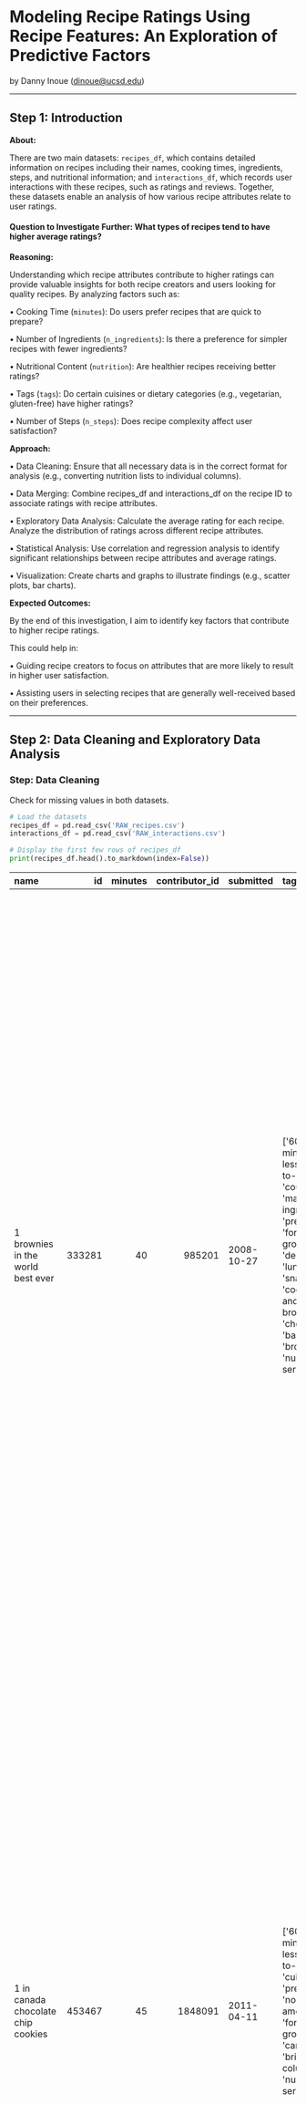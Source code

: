# Modeling Recipe Ratings Using Recipe Features: An Exploration of Predictive Factors

by Danny Inoue (dinoue@ucsd.edu)

---

## Step 1: Introduction

**About:**

There are two main datasets: `recipes_df`, which contains detailed information on recipes including their names, cooking times, ingredients, steps, and nutritional information; and `interactions_df`, which records user interactions with these recipes, such as ratings and reviews. Together, these datasets enable an analysis of how various recipe attributes relate to user ratings.

#### Question to Investigate Further: What types of recipes tend to have higher average ratings?

**Reasoning:** 

Understanding which recipe attributes contribute to higher ratings can provide valuable insights for both recipe creators and users looking for quality recipes. By analyzing factors such as:

• Cooking Time (`minutes`): Do users prefer recipes that are quick to prepare?

• Number of Ingredients (`n_ingredients`): Is there a preference for simpler recipes with fewer ingredients?

• Nutritional Content (`nutrition`): Are healthier recipes receiving better ratings?

• Tags (`tags`): Do certain cuisines or dietary categories (e.g., vegetarian, gluten-free) have higher ratings?

• Number of Steps (`n_steps`): Does recipe complexity affect user satisfaction?

**Approach:**

• Data Cleaning: Ensure that all necessary data is in the correct format for analysis (e.g., converting nutrition lists to individual columns).

• Data Merging: Combine recipes_df and interactions_df on the recipe ID to associate ratings with recipe attributes.

• Exploratory Data Analysis:
Calculate the average rating for each recipe.
Analyze the distribution of ratings across different recipe attributes.

• Statistical Analysis:
Use correlation and regression analysis to identify significant relationships between recipe attributes and average ratings.

• Visualization:
Create charts and graphs to illustrate findings (e.g., scatter plots, bar charts).

**Expected Outcomes:**

By the end of this investigation, I aim to identify key factors that contribute to higher recipe ratings.

This could help in:

• Guiding recipe creators to focus on attributes that are more likely to result in higher user satisfaction.

• Assisting users in selecting recipes that are generally well-received based on their preferences.

---

## Step 2: Data Cleaning and Exploratory Data Analysis

### Step: Data Cleaning

Check for missing values in both datasets.

```py
# Load the datasets
recipes_df = pd.read_csv('RAW_recipes.csv')
interactions_df = pd.read_csv('RAW_interactions.csv')

# Display the first few rows of recipes_df
print(recipes_df.head().to_markdown(index=False))
```

| name                                 |     id |   minutes |   contributor_id | submitted   | tags                                                                                                                                                                                                                                                                                               | nutrition                                     |   n_steps | steps                                                                                                                                                                                                                                                                                                                                                                                                                                                                                                                                                                                                                                                                                                                                                                                                                                                                                                                                                                                                                                                                                                                                                                                                                                                                                                                                                                               | description                                                                                                                                                                                                                                                                                                                                                                       | ingredients                                                                                                                                                                                                                             |   n_ingredients |
|:-------------------------------------|-------:|----------:|-----------------:|:------------|:---------------------------------------------------------------------------------------------------------------------------------------------------------------------------------------------------------------------------------------------------------------------------------------------------|:----------------------------------------------|----------:|:------------------------------------------------------------------------------------------------------------------------------------------------------------------------------------------------------------------------------------------------------------------------------------------------------------------------------------------------------------------------------------------------------------------------------------------------------------------------------------------------------------------------------------------------------------------------------------------------------------------------------------------------------------------------------------------------------------------------------------------------------------------------------------------------------------------------------------------------------------------------------------------------------------------------------------------------------------------------------------------------------------------------------------------------------------------------------------------------------------------------------------------------------------------------------------------------------------------------------------------------------------------------------------------------------------------------------------------------------------------------------------|:----------------------------------------------------------------------------------------------------------------------------------------------------------------------------------------------------------------------------------------------------------------------------------------------------------------------------------------------------------------------------------|:----------------------------------------------------------------------------------------------------------------------------------------------------------------------------------------------------------------------------------------|----------------:|
| 1 brownies in the world    best ever | 333281 |        40 |           985201 | 2008-10-27  | ['60-minutes-or-less', 'time-to-make', 'course', 'main-ingredient', 'preparation', 'for-large-groups', 'desserts', 'lunch', 'snacks', 'cookies-and-brownies', 'chocolate', 'bar-cookies', 'brownies', 'number-of-servings']                                                                        | [138.4, 10.0, 50.0, 3.0, 3.0, 19.0, 6.0]      |        10 | ['heat the oven to 350f and arrange the rack in the middle', 'line an 8-by-8-inch glass baking dish with aluminum foil', 'combine chocolate and butter in a medium saucepan and cook over medium-low heat , stirring frequently , until evenly melted', 'remove from heat and let cool to room temperature', 'combine eggs , sugar , cocoa powder , vanilla extract , espresso , and salt in a large bowl and briefly stir until just evenly incorporated', 'add cooled chocolate and mix until uniform in color', 'add flour and stir until just incorporated', 'transfer batter to the prepared baking dish', 'bake until a tester inserted in the center of the brownies comes out clean , about 25 to 30 minutes', 'remove from the oven and cool completely before cutting']                                                                                                                                                                                                                                                                                                                                                                                                                                                                                                                                                                                                   | these are the most; chocolatey, moist, rich, dense, fudgy, delicious brownies that you'll ever make.....sereiously! there's no doubt that these will be your fav brownies ever for you can add things to them or make them plain.....either way they're pure heaven!                                                                                                              | ['bittersweet chocolate', 'unsalted butter', 'eggs', 'granulated sugar', 'unsweetened cocoa powder', 'vanilla extract', 'brewed espresso', 'kosher salt', 'all-purpose flour']                                                          |               9 |
| 1 in canada chocolate chip cookies   | 453467 |        45 |          1848091 | 2011-04-11  | ['60-minutes-or-less', 'time-to-make', 'cuisine', 'preparation', 'north-american', 'for-large-groups', 'canadian', 'british-columbian', 'number-of-servings']                                                                                                                                      | [595.1, 46.0, 211.0, 22.0, 13.0, 51.0, 26.0]  |        12 | ['pre-heat oven the 350 degrees f', 'in a mixing bowl , sift together the flours and baking powder', 'set aside', 'in another mixing bowl , blend together the sugars , margarine , and salt until light and fluffy', 'add the eggs , water , and vanilla to the margarine / sugar mixture and mix together until well combined', 'add in the flour mixture to the wet ingredients and blend until combined', 'scrape down the sides of the bowl and add the chocolate chips', 'mix until combined', 'scrape down the sides to the bowl again', 'using an ice cream scoop , scoop evenly rounded balls of dough and place of cookie sheet about 1 - 2 inches apart to allow for spreading during baking', 'bake for 10 - 15 minutes or until golden brown on the outside and soft & chewy in the center', 'serve hot and enjoy !']                                                                                                                                                                                                                                                                                                                                                                                                                                                                                                                                                  | this is the recipe that we use at my school cafeteria for chocolate chip cookies. they must be the best chocolate chip cookies i have ever had! if you don't have margarine or don't like it, then just use butter (softened) instead.                                                                                                                                            | ['white sugar', 'brown sugar', 'salt', 'margarine', 'eggs', 'vanilla', 'water', 'all-purpose flour', 'whole wheat flour', 'baking soda', 'chocolate chips']                                                                             |              11 |
| 412 broccoli casserole               | 306168 |        40 |            50969 | 2008-05-30  | ['60-minutes-or-less', 'time-to-make', 'course', 'main-ingredient', 'preparation', 'side-dishes', 'vegetables', 'easy', 'beginner-cook', 'broccoli']                                                                                                                                               | [194.8, 20.0, 6.0, 32.0, 22.0, 36.0, 3.0]     |         6 | ['preheat oven to 350 degrees', 'spray a 2 quart baking dish with cooking spray , set aside', 'in a large bowl mix together broccoli , soup , one cup of cheese , garlic powder , pepper , salt , milk , 1 cup of french onions , and soy sauce', 'pour into baking dish , sprinkle remaining cheese over top', 'bake for 25 minutes or until cheese is lightly browned', 'sprinkle with rest of french fried onions and bake until onions are browned and cheese is bubbly , about 10 more minutes']                                                                                                                                                                                                                                                                                                                                                                                                                                                                                                                                                                                                                                                                                                                                                                                                                                                                               | since there are already 411 recipes for broccoli casserole posted to "zaar" ,i decided to call this one  #412 broccoli casserole.i don't think there are any like this one in the database. i based this one on the famous "green bean casserole" from campbell's soup. but i think mine is better since i don't like cream of mushroom soup.submitted to "zaar" on may 28th,2008 | ['frozen broccoli cuts', 'cream of chicken soup', 'sharp cheddar cheese', 'garlic powder', 'ground black pepper', 'salt', 'milk', 'soy sauce', 'french-fried onions']                                                                   |               9 |
| millionaire pound cake               | 286009 |       120 |           461724 | 2008-02-12  | ['time-to-make', 'course', 'cuisine', 'preparation', 'occasion', 'north-american', 'desserts', 'american', 'southern-united-states', 'dinner-party', 'holiday-event', 'cakes', 'dietary', 'christmas', 'thanksgiving', 'low-sodium', 'low-in-something', 'taste-mood', 'sweet', '4-hours-or-less'] | [878.3, 63.0, 326.0, 13.0, 20.0, 123.0, 39.0] |         7 | ['freheat the oven to 300 degrees', 'grease a 10-inch tube pan with butter , dust the bottom and sides with flour , and set aside', 'in a large mixing bowl , cream the butter and sugar with an electric mixer and add the eggs one at a time , beating after each addition', 'alternately add the flour and milk , stirring till the batter is smooth', 'add the two extracts and stir till well blended', 'scrape the batter into the prepared pan and bake till a cake tester or knife blade inserted in the center comes out clean , about 1 1 / 2 hours', 'cool the cake in the pan on a rack for 5 minutes , then turn it out on the rack to cool completely']                                                                                                                                                                                                                                                                                                                                                                                                                                                                                                                                                                                                                                                                                                               | why a millionaire pound cake?  because it's super rich!  this scrumptious cake is the pride of an elderly belle from jackson, mississippi.  the recipe comes from "the glory of southern cooking" by james villas.                                                                                                                                                                | ['butter', 'sugar', 'eggs', 'all-purpose flour', 'whole milk', 'pure vanilla extract', 'almond extract']                                                                                                                                |               7 |
| 2000 meatloaf                        | 475785 |        90 |          2202916 | 2012-03-06  | ['time-to-make', 'course', 'main-ingredient', 'preparation', 'main-dish', 'potatoes', 'vegetables', '4-hours-or-less', 'meatloaf', 'simply-potatoes2']                                                                                                                                             | [267.0, 30.0, 12.0, 12.0, 29.0, 48.0, 2.0]    |        17 | ['pan fry bacon , and set aside on a paper towel to absorb excess grease', 'mince yellow onion , red bell pepper , and add to your mixing bowl', 'chop garlic and set aside', 'put 1tbsp olive oil into a saut pan , along with chopped garlic , teaspoons white pepper and a pinch of kosher salt', 'bring to a medium heat to sweat your garlic', 'preheat oven to 350f', 'coarsely chop your baby spinach add to your heated pan , stir frequently for approximately 5 min to wilt', 'add your spinach to the mixing bowl', 'chop your now cooled bacon , and add it to the mixing bowl', 'add your meatloaf mix to the bowl , with one egg and mix till thoroughly combined', 'add your goat cheese , one egg , 1 / 8 tsp white pepper and 1 / 8 tsp of kosher salt and mix till thoroughly combined', 'transfer to a 9x5 meatloaf pan , and cook for 60 min or until the internal temperature is at least 160f', 'let stand for 5min', 'melt 1tbsp unsalted butter into a frying pan , and cook up to three eggs at a time', 'crack each egg into a separate dish , in order to prevent egg shells from reaching the pan , then add salt and pepper to taste', 'wait until the egg whites are firm looking , but slightly runny on top before flipping your eggs', 'after flipping , wait 10~20 seconds before removing each egg and placing it over your slices of meatloaf'] | ready, set, cook! special edition contest entry: a mediterranean flavor inspired meatloaf dish. featuring: simply potatoes - shredded hash browns, egg, bacon, spinach, red bell pepper, and goat cheese.                                                                                                                                                                         | ['meatloaf mixture', 'unsmoked bacon', 'goat cheese', 'unsalted butter', 'eggs', 'baby spinach', 'yellow onion', 'red bell pepper', 'simply potatoes shredded hash browns', 'fresh garlic', 'kosher salt', 'white pepper', 'olive oil'] |              13 |

Convert `submitted` and `date` columns to datetime.

Convert `rating` to `numeric` (ensure it).

The `nutrition` column in `recipes_df` contains a list of nutritional values. Split this into separate columns for easier analysis.

Parse the `tags` and `steps` Columns. These columns contain string representations of lists. Convert them to actual lists.

Rename `id` to `recipe_id` in `recipes_df` to match `interactions_df`.

Merge the datasets on `recipe_id`.

Now, `merged_df` contains all necessary information for analysis.

In `merged_df`, fill all ratings of 0 with np.nan.

Find the average rating per recipe, as a Series.

Add this Series containing the `average_ratings` back to the `recipes` dataset.

#### Explanation:

**Resetting Index:**

• We reset the index of average_ratings so that recipe_id becomes a column instead of the index. This is necessary for merging.

**Merging Datasets:**

• We perform a **left merge** of `recipes_df` with `average_ratings` on the `recipe_id` column.

• The `how='left'` parameter ensures that all recipes in `recipes_df` are retained, even if they don't have an average rating (e.g., if they have no ratings in `interactions_df`).

**Renaming Columns:**

• We rename the `rating` column to `average_rating` to distinguish it from individual ratings and clarify that it represents the average.

### Step: Univariate Analysis

Explore the distributions of key variables separately.

**Observation:**
This bar chart shows the frequency of each rating value (e.g., from 0 to 5).
We can observe how users rate recipes on average.

**Observation:**
The histogram displays how recipe preparation times are distributed.
We can see whether most recipes are quick to prepare or take longer.

**Observation:**
This histogram shows the complexity of recipes based on the number of steps.
It helps us understand whether recipes tend to be simple or complex.

### Step: Bivariate Analysis

Examine relationships between pairs of variables to identify possible associations.

**Observation:**
This scatter plot helps identify if there's a correlation between preparation time and average rating.
We can look for trends, such as whether quicker recipes tend to have higher ratings.

**Observation:**
This plot examines if the complexity of a recipe (as measured by the number of steps) affects its average rating.
We can see if simpler recipes are rated higher.

### Step: Interesting Aggregates

We'll explore aggregate statistics by grouping and pivoting data.

**Observation:**
We can see which tags are associated with higher-rated recipes. This helps identify popular cuisines or recipe categories.

**Observation:**
This plot shows how the average caloric content of recipes varies with the number of steps.
It can indicate whether more complex recipes tend to be higher or lower in calories.

---

## Step 3: Assessment of Missingness

### Step: NMAR Analysis

In this section, we'll explore whether any missing data in our dataset is **Not Missing At Random (NMAR)**. Recall that NMAR occurs when the probability of missingness is related to the missing values themselves, and not solely to observed data.

The `description` column in the `recipes_df` dataset has a number of missing values.

We need to consider whether the missingness in the description column depends on the missing values themselves.

**Hypothesis:**

• Scenario 1 (NMAR): Recipe authors might omit the description because they believe the description is not necessary due to the simplicity or obviousness of the recipe. Alternatively, they might intentionally leave it blank if they have nothing special to mention about the recipe. In this case, the missingness depends on the content that would have been in the description (i.e., the description itself).

• Scenario 2 (Not NMAR): The missingness could be due to other factors, such as the experience level of the contributor, the time when the recipe was submitted, or whether the recipe is a variation of a common dish.

**Conclusion:**

• Without additional data or domain knowledge, it's plausible that the missingness in `description` is NMAR because the absence of a description might be related to the content that the contributor chose not to provide.

• For example, if a recipe is extremely simple (e.g., boiling eggs), the contributor might skip the description, thinking it's unnecessary. In this case, the missingness depends on the nature of the recipe itself, which is unobserved in the `description` field.

**Hypothesis:**

• Scenario 1 (NMAR): Users might skip writing a review if they had an extremely negative or extremely positive experience that they don't wish to articulate. Alternatively, they might skip the review if they have privacy concerns or time constraints. If the decision to omit the review depends on their feelings about the recipe (which are unobserved), the missingness is NMAR.

• Scenario 2 (Not NMAR): The missingness could depend on other observed factors, such as the rating given (e.g., users who rate 5 stars might be more likely to leave a review).

**Conclusion:**

• It's possible that the missingness in `review` is NMAR because the absence of a review might be directly related to the user's unrecorded opinions or experiences with the recipe.

• For instance, a user who found the recipe perfect might not feel the need to elaborate further, believing the 5-star rating suffices. In this case, the missingness in the `review` column depends on the user's unobserved feelings or experiences with the recipe.

### Step: Missingness Dependency

Analyze the missingness of a selected column and test whether it depends on other columns in the dataset. Use permutation tests to statistically assess these dependencies.

#### Selected Column with Missingness: `description` in `recipes_df`

As previously identified, the `description` column has non-trivial missingness.

**Objective:**

• Find at least one column that the missingness of description depends on.

• Find at least one column that the missingness of description does not depend on.

**Analyzing Dependency on** `n_steps`

**Hypothesis:** 
The missingness of `description` depends on the complexity of the recipe, which can be approximated by the number of steps (`n_steps`). Recipes with fewer steps might be less likely to have a description.

**Permutation Test:**
We'll perform a permutation test to assess whether the missingness of `description` depends on `n_steps`.

**Interpretation:**

• If the p-value is small (e.g., less than 0.05), we reject the null hypothesis that the missingness of `description` is independent of `n_steps`. This suggests that there is a significant dependency.

**Result:**

**Low Missingness in** `description` **:**

• The description column has a very low proportion of missing values (only 0.08%).

• Such a small amount of missing data may not provide sufficient statistical power to detect dependencies through permutation tests.

**Permutation Test Indicates No Significant Dependency:**

• The p-value is greater than the conventional significance level of 0.05.

• Conclusion: We **fail to reject the null hypothesis** that the missingness of `description` is independent of `n_steps`.

• Interpretation: **There is insufficient evidence to suggest that the missingness of the** `description` **column depends on the number of steps in a recipe.**

**Observed Difference in Means:**

• The observed difference in mean `n_steps` between recipes with and without descriptions is approximately −1.

• This suggests that recipes with missing descriptions have, on average, one more step than those with descriptions.

• However, this difference is not statistically significant based on the permutation test.

**Possible Reasons for the Results:**

**Insufficient Data for Missingness Analysis:**

• With only 70 missing descriptions, the sample size for the group with missing data is very small.

• Small sample sizes can lead to high variability and reduced statistical power.

**Random Missingness:**

• The missingness might be **Missing Completely At Random (MCAR)**.

• Since the missingness does not appear to depend on n_steps or potentially other variables, it may be randomly distributed.

#### Testing Dependency Between Missingness of `description` and `submitted` Date

**Hypotheses:**

• **Null Hypothesis**: The missingness of the `description` column is **independent** of the `submitted` date. Any observed difference is due to random chance.

• **Alternative Hypothesis**: The missingness of the `description` column **depends** on the `submitted` date. Recipes submitted in certain time periods are more likely to have missing descriptions.

**Data Preparation:**

**Visualize Missingness Over Time:**

**Interpretation:**

• If the proportion of missing descriptions varies significantly over the years, it suggests that missingness depends on the submission year.

**Defining Groups Based on Submission Year:**

To perform a statistical test, we'll divide the data into two groups:

• Group A: Recipes submitted before a certain year (e.g., 2010).

• Group B: Recipes submitted in or after that year.

**Calculating the Observed Difference:**

**Performing the Permutation Test:**

**Interpretation of Results:**

**Observed Difference:**

• Proportion Missing (Submitted Before 2010): This represents the proportion of recipes submitted before 2010 that have missing descriptions.

• Proportion Missing (Submitted In/After 2010): This represents the proportion of recipes submitted in or after 2010 that have missing descriptions.

• Observed Difference: The difference between the two proportions.

**P-value Interpretation**

• P-value < 0.05: Reject the null hypothesis. There is evidence that the missingness of description depends on the submission date.

• P-value ≥ 0.05: Fail to reject the null hypothesis. There is insufficient evidence to suggest dependency.

Since the p-value is less than the significance level of 0.05, we **reject the null hypothesis**. This provides strong statistical evidence in favor of the alternative hypothesis.

**Conclusion:**

There is significant evidence to suggest that the missingness of the `description` column **depends** on the submission date of the recipes. Specifically, recipes submitted during certain time periods are more likely to have missing descriptions than others.

The missingness of the description column is likely **Missing At Random (MAR)** rather than **Missing Completely At Random (MCAR)**. Since missingness depends on an observed variable (submission date), standard analyses that assume MCAR may not be appropriate.

---

## Step 4: Hypothesis Testing

In this step, we will perform a hypothesis test to determine whether there is a significant difference in average ratings between recipes that take **30 minutes or less** to prepare and those that take **more than 30 minutes**.

#### Null and Alternative Hypotheses:

• **Null Hypothesis**: There is **no difference** in the average rating between recipes that take **30 minutes or less** and recipes that take **more than 30 minutes** to prepare.

• **Alternative Hypothesis**: There is a **difference** in the average rating between recipes that take **30 minutes or less** and recipes that take **more than 30 minutes** to prepare.

#### Test Statistic:

• We will use the **difference in sample means** between the two groups as our test statistic.

#### Significance Level:

• We will use a significance level of **0.05**.

### Step: Data Preparation

Ensure that we have a dataset that includes both recipe information and user ratings.

### Step: Calculate Observed Test Statistic

Compute the mean ratings for each group and calculate the observed difference.

#### Permutation Test:

Perform a permutation test to assess whether the observed difference is statistically significant.

**Steps:**

• Combine All Ratings: Under the null hypothesis, the grouping is arbitrary.

• Shuffle Time Categories: Randomly assign 'short' and 'long' labels to the ratings.

• Recalculate the Difference in Means: For each permutation, compute the difference in mean ratings.

• Repeat: Perform this process multiple times to build a distribution under the null hypothesis.

• Calculate P-value: Determine the proportion of permutations where the absolute permuted difference is greater than or equal to the observed difference.

**Implementation:**

**Visualization:** Plot the distribution of permuted differences and indicate the observed difference.

**Conclusion:**

This suggests that there is a **statistically significant difference** in the average ratings between recipes that take **30 minutes or less** and those that take **more than 30 minutes** to prepare.

**Justification:**

• Choice of Test: We used a permutation test because it makes no assumptions about the distribution of ratings and is appropriate for comparing the means of two independent groups.

• Test Statistic: The difference in sample means is a straightforward and interpretable measure for comparing group averages.

• Significance Level: A 5% significance level is standard in hypothesis testing and balances the risk of Type I and Type II errors.

**Interpretation:**

• Our findings suggest that preparation time is associated with differences in recipe ratings on the platform. Users may have preferences influenced by how long a recipe takes to prepare, which could affect their overall satisfaction and rating of the recipe.

**Note:**

• While the statistical test indicates a significant difference, it does not establish causation. Other factors not accounted for in this analysis may also influence recipe ratings.

---

## Step 5: Framing a Prediction Problem

#### Problem Identification:

We will identify a prediction problem based on our dataset and previous analyses. The goal is to develop a predictive model that estimates a specific outcome using features available in the data.

**Proposed Prediction Problem:** Predicting the Average Rating of Recipes

**Type of Problem:** Regression

#### Justification:

**Relevance to Previous Analysis:**

• In Steps 1-4, we explored factors that might influence recipe ratings, such as preparation time (`minutes`), number of steps (`n_steps`), number of ingredients (`n_ingredients`), and nutritional content.

• Building a model to predict the average rating of recipes aligns with our earlier analyses and maintains a coherent theme throughout the project.

**Practical Importance:**

• For Recipe Creators: Understanding which attributes contribute to higher ratings can help in designing recipes that are more appealing to users.

• For Users: A predictive model can aid in recommending recipes that are likely to be well-received based on their preferences.

**Data Availability:**

We have access to a rich set of features from the recipes_df and interactions_df datasets, including:

• Quantitative Features: Preparation time, number of steps, number of ingredients, nutritional information (calories, protein, fat, etc.).

• Categorical Features: Tags (e.g., cuisine type, dietary preferences), ingredient lists.

• Textual Data: Descriptions and steps (optional, if we choose to incorporate natural language processing techniques).

**Feasibility:**

There is sufficient data to train and validate a regression model.
The target variable (rating) is continuous, making it suitable for regression analysis.

---

## Step 6: Baseline Model

In this step, we'll train a baseline regression model to predict the average rating of recipes using at least two features from our dataset. We'll implement all data preprocessing and model training steps in a single scikit-learn Pipeline.

First, we'll import the required libraries.

### Step: Data Preparation

Assuming that the datasets `recipes_df` and `interactions_df` have been loaded and preprocessed as per previous steps.

### Step: Feature Selection

We'll select at least two features to use in our baseline model:

• **Numerical Features:** `minutes`, `n_ingredients`, `n_steps`, `calories`, `protein_DV`, `carbs_DV`

Our target variable will be `average_rating`.

### Step: Prepare the Data

Prepare the features (`X`) and the target variable (`y`), and check for missing values.

### Step: Split Data into Training and Testing Sets

Split the data into training and testing sets to evaluate the model's ability to generalize to unseen data.

### Step: Create a Pipeline

Create a scikit-learn Pipeline that includes data preprocessing (scaling) and model training.

### Step: Train the Baseline Model

### Step: Evaluate the Model

Evaluate the model's performance on the test set.

#### Interpretation of Results:

• The low R-squared value suggests that the model is not capturing much of the variance in the data. This indicates that our numerical features alone may not be strong predictors of average recipe ratings.

• The baseline model provides a starting point for our predictive task. We can aim to improve performance by incorporating additional features and exploring more complex models in the next steps.

---

## Step 7: Final Model

In this step, we will build a **final model** that improves upon the baseline model we created earlier. 

We will achieve this by:

• **Engineering at least two new features** from the data.

• Implementing all steps in a single **scikit-learn Pipeline**.

• **Performing hyperparameter tuning** to optimize our model's performance.

• Using the **same training and testing datasets** as in the baseline model to ensure a fair comparison.

### Recap of the Baseline Model

Our baseline model used a Linear Regression model with two features:

• `minutes`

• `n_ingredients`

The performance of the baseline model was limited, with low R-squared scores indicating that the model did not capture much variance in the target variable (`rating`).

### Objective

Our goal is to improve the predictive performance by:

• **Engineering new features** that may have a stronger relationship with the target variable.

• **Including categorical variables** by encoding them appropriately.

• **Using a more advanced regression algorithm** that can capture complex patterns.

• **Tuning hyperparameters** to find the optimal model settings.

### Feature Engineering

We will engineer at least two new features:

**Feature 1:** `minutes_per_step`

• Definition: Average time spent per step in the recipe.

• Formula: `minutes_per_step = minutes / n_steps`

• Rationale: This feature captures the complexity or intensity of each step. A lower value may indicate quick, simple steps, while a higher value may indicate more time-consuming steps.

**Feature 2:** `ingredients_per_step`

• Definition: Average number of ingredients used per step.

• Formula: `ingredients_per_step = n_ingredients / n_steps`

• Rationale: This feature reflects the complexity of each step in terms of ingredients used. It may help in understanding how ingredient-heavy each step is.

**Feature 3:** Encoding `tags`

• We will encode the tags column to include categorical information about each recipe.

• Approach: Use one-hot encoding for the most frequent tags.

• Rationale: Tags provide valuable categorical information that may influence ratings (e.g., dietary preferences, cuisine types).

### Data Preparation

We will continue to predict individual `ratings` from `interactions_df`, merged with recipe features from `recipes_df`.

#### Handle Infinite or NaN Values:

• Recipes with `n_steps` equal to zero will result in division by zero.

• Replace infinite values with zero or appropriate value.

### Encoding Categorical Variables

#### Select Most Frequent Tags

• Select the top 20 most frequent tags to reduce dimensionality.

#### Create Dummy Variables for Top Tags

#### Feature Selection

**Our final set of features (X) includes:**

• **Numerical Features:** `minutes`, `n_ingredients`, `n_steps`, `minutes_per_step`, `ingredients_per_step`

• **Categorical Features (Encoded):** Binary features for each of the top 20 tags

The target variable (`y`) is the individual `rating`.

### Split Data into Training and Testing Sets

We will use the same train-test split as in the baseline model for consistency.

#### Using RandomizedSearchCV for Hyperparameter Tuning

**RandomizedSearchCV** is a method provided by scikit-learn that allows you to perform hyperparameter tuning by sampling a fixed number of parameter settings from specified distributions. Instead of exhaustively trying all possible combinations (as in Grid Search), Randomized Search evaluates a random selection of combinations, which can significantly reduce computation time while still exploring a wide range of hyperparameters.

#### Define the Hyperparameter Distributions

Define distributions from which parameter values will be sampled.

#### Set Up RandomizedSearchCV

**Parameters:**

• `n_iter`: The number of parameter settings that are sampled. You can adjust this number based on available resources.

• `random_state`: Ensures reproducibility of results.

#### Interpretation of Results:

The final model is better than the baseline model from Step 6, as evidenced by:

• **Lower MSE and MAE**: Both error metrics have decreased, indicating that your model's predictions are, on average, closer to the actual ratings.

• **Higher R-squared Score**: The increase in R-squared suggests that your model captures slightly more of the variability in the target variable.

However, the improvements are modest. This suggests that while the additional features and hyperparameter tuning have contributed to better performance, the overall impact is limited.

#### Possible Reasons for Limited Improvement:

**Predicting Individual Ratings is Challenging:**

• Subjectivity: User ratings are highly subjective and can vary widely due to personal preferences, mood, or experiences.

• Unobserved Factors: Many factors influencing ratings may not be captured in the dataset (e.g., taste preferences, cooking skills).

**Feature Influence:**

• Weak Predictors: The features engineered may not have a strong enough relationship with the target variable to produce significant improvements.

• Data Limitations: There may be insufficient variability or signal in the features to allow the model to learn better patterns.

**Model Complexity:**

• Marginal Gains from Tuning: Hyperparameter tuning can lead to diminishing returns if the model is already capturing most of the learnable patterns from the data.

#### Conclusion:

While there was a shift from predicting **average ratings** to predicting **individual ratings**, the final model remains closely related to the prediction problem identified in **Step 5**. The change was necessitated by practical considerations, specifically to avoid data leakage and ensure a valid modeling process.

**Key Points of Alignment:**

• Objective Consistency: The core goal of predicting recipe ratings based on features is maintained.

• Methodological Continuity: The regression framework and feature set are consistent with the initial problem statement.

• Insight Generation: The model contributes to understanding how recipe characteristics influence user ratings, fulfilling the intent of Step 5.

**Implications for the Project:**

• Coherent Theme: The project maintains a coherent focus on recipe ratings throughout all steps.

• Practical Application: The final model can be used to estimate how new recipes might be rated by users, providing value to recipe creators and platforms.

• Future Work: The experience highlights the importance of considering data limitations and potential adjustments in predictive modeling.

---

## Step 8: Fairness Analysis

In this step, we will perform a **fairness analysis** of our final model from Step 7. The goal is to investigate whether our model's performance differs between two distinct groups, which could indicate potential biases or unfairness.

#### Defining the Groups
We will analyze the model's performance for recipes categorized as **"easy"** versus those that are **not categorized as "easy"**.

• **Group X ("easy" recipes):** Recipes that have the tag **"easy".**

• **Group Y ("not easy" recipes):** Recipes that do **not** have the tag **"easy".**

**Reason for Choosing These Groups:**

• The **"easy"** tag is a common descriptor that might influence user expectations and ratings.

• It's important to ensure that the model performs equally well for recipes of varying complexity levels.

• Investigating this can reveal whether the model is inadvertently biased against simpler or more complex recipes.

#### Evaluation Metric

Since our model is a **regression model** predicting user ratings, we will use the **Root Mean Squared Error (RMSE)** as our evaluation metric.

• **RMSE** measures the average magnitude of the prediction errors.

• It's appropriate for regression tasks and is sensitive to large errors, making it suitable for fairness analysis.

#### Hypotheses

• **Null Hypothesis:** Our model is fair. The RMSE of the model is the same for "easy" recipes and "not easy" recipes. Any observed difference in RMSE between the two groups is due to random chance.

• **Alternative Hypothesis:** Our model is unfair. The RMSE of the model differs between "easy" recipes and "not easy" recipes. Specifically, the model performs worse for one group compared to the other.

### Implementing the Fairness Analysis

#### Prepare the Test Data

We will use the **test set** from our final model to evaluate performance on unseen data.

#### Identify the Two Groups

#### Make Predictions for Each Group

#### Calculate the Observed RMSE for Each Group

### Permutation Test

#### Combine Residuals and Group Labels

First, we need to compute the residuals (errors) for all test samples.

#### Permutation Procedure

#### Calculate the P-value

#### Visualization

### Interpretation of the Results:

• **Statistical Significance:** 

• Our p-value is less than the conventional significance level of 0.05. 

• Since the p-value is less than 0.05, we **reject the null hypothesis**.

• **Direction of the Difference:** 

• Our result for Observed Difference in RMSE means that the RMSE for "Easy" recipes is lower than the RMSE for "Not Easy" recipes. 

• Implication: **The model performs better (i.e., has lower error) on "Easy" recipes than on "Not Easy" recipes.**

• **Fairness Implications:**

• Model Unfairness: The statistically significant difference in RMSE indicates that the model does not perform equally across the two groups.

• Potential Bias: The model is more accurate for "Easy" recipes. Users interested in "Not Easy" recipes receive less accurate predictions.

• Fairness Concern: This performance disparity suggests a potential fairness issue, as the model favors one group over the other.

#### Notes:

**Permutation Test Validity:**

• The permutation test is appropriate here as it assesses whether the observed difference in RMSE could have occurred by chance under the null hypothesis.

**Statistical Power:**

• Ensure that the sample sizes in both groups are large enough to provide sufficient statistical power.

**Limitations:**

• The fairness analysis is limited to the groups and metric chosen.

• Other forms of bias may exist that are not captured by this analysis.